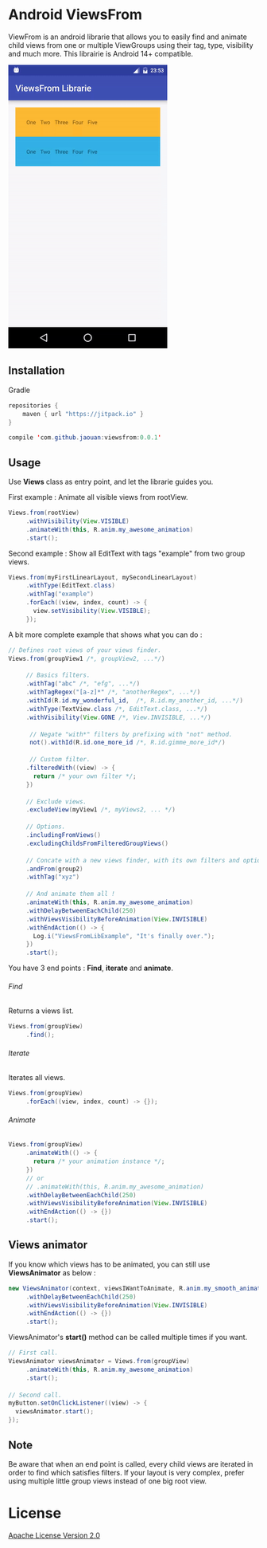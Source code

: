 Android ViewsFrom
========

ViewFrom is an android librarie that allows you to easily find and animate child views from one or multiple ViewGroups using their tag, type, visibility and much more.
This librairie is Android 14+ compatible.

![demo](art/demo.gif)

Installation
--------
Gradle

```java
repositories {
  	maven { url "https://jitpack.io" }
}
```

```java
compile 'com.github.jaouan:viewsfrom:0.0.1'
```

Usage
--------
Use **Views** class as entry point, and let the librarie guides you.

First example : Animate all visible views from rootView.
```java
Views.from(rootView)
     .withVisibility(View.VISIBLE)
     .animateWith(this, R.anim.my_awesome_animation)
     .start();
```

Second example : Show all EditText with tags "example" from two group views.
```java
Views.from(myFirstLinearLayout, mySecondLinearLayout)
     .withType(EditText.class)
     .withTag("example")
     .forEach((view, index, count) -> {
       view.setVisibility(View.VISIBLE);
     });
```

A bit more complete example that shows what you can do :
```java
// Defines root views of your views finder.
Views.from(groupView1 /*, groupView2, ...*/)

     // Basics filters.
     .withTag("abc" /*, "efg", ...*/)
     .withTagRegex("[a-z]*" /*, "anotherRegex", ...*/)
     .withId(R.id.my_wonderful_id,  /*, R.id.my_another_id, ...*/)
     .withType(TextView.class /*, EditText.class, ...*/)
     .withVisibility(View.GONE /*, View.INVISIBLE, ...*/)

      // Negate "with*" filters by prefixing with "not" method.
      not().withId(R.id.one_more_id /*, R.id.gimme_more_id*/)

      // Custom filter.
     .filteredWith((view) -> {
       return /* your own filter */;
     })

     // Exclude views.
     .excludeView(myView1 /*, myViews2, ... */)

     // Options.
     .includingFromViews()
     .excludingChildsFromFilteredGroupViews()

     // Concate with a new views finder, with its own filters and options.
     .andFrom(group2)
     .withTag("xyz")

     // And animate them all !
     .animateWith(this, R.anim.my_awesome_animation)
     .withDelayBetweenEachChild(250)
     .withViewsVisibilityBeforeAnimation(View.INVISIBLE)
     .withEndAction(() -> {
       Log.i("ViewsFromLibExample", "It's finally over.");
     })
     .start();
```


You have 3 end points : **Find**, **iterate** and **animate**.

###### Find
Returns a views list.
```java
Views.from(groupView)
     .find();
```


###### Iterate
Iterates all views.
```java
Views.from(groupView)
     .forEach((view, index, count) -> {});
```

###### Animate
```java
Views.from(groupView)
     .animateWith(() -> {
       return /* your animation instance */;
     })
     // or
     // .animateWith(this, R.anim.my_awesome_animation)
     .withDelayBetweenEachChild(250)
     .withViewsVisibilityBeforeAnimation(View.INVISIBLE)
     .withEndAction(() -> {})
     .start();
```

Views animator
--------
If you know which views has to be animated, you can still use **ViewsAnimator** as below :
```java
new ViewsAnimator(context, viewsIWantToAnimate, R.anim.my_smooth_animation)
     .withDelayBetweenEachChild(250)
     .withViewsVisibilityBeforeAnimation(View.INVISIBLE)
     .withEndAction(() -> {})
     .start();
```

ViewsAnimator's **start()** method can be called multiple times if you want.
```java
// First call.
ViewsAnimator viewsAnimator = Views.from(groupView)
     .animateWith(this, R.anim.my_awesome_animation)
     .start();

// Second call.
myButton.setOnClickListener((view) -> {
  viewsAnimator.start();
});
```

Note
--------
Be aware that when an end point is called, every child views are iterated in order to find which satisfies filters.
If your layout is very complex, prefer using multiple little group views instead of one big root view.


License
========

[Apache License Version 2.0](LICENSE)